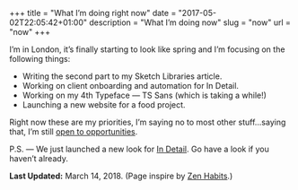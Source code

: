 +++
title = "What I’m doing right now"
date = "2017-05-02T22:05:42+01:00"
description = "What I’m doing now"
slug = "now"
url = "now"
+++

I’m in London, it’s finally starting to look like spring and I’m focusing on the following things:

- Writing the second part to my Sketch Libraries article.
- Working on client onboarding and automation for In Detail.
- Working on my 4th Typeface — TS Sans (which is taking a while!)
- Launching a new website for a food project.

Right now these are my priorities, I’m saying no to most other stuff...saying that, I’m still [open to opportunities](/design/).

P.S. — We just launched a new look for [In Detail](https://indtl.com/). Go have a look if you haven’t already.


**Last Updated:** March 14, 2018. (Page inspire by [Zen Habits](https://zenhabits.net/now/).)
